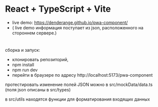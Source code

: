# React + TypeScript + Vite

- live demo: https://denderange.github.io/pwa-component/
- ( live demo информация поступает из json, расположенного на стороннем сервере.)

#
сборка и запуск:
- клонировать репозиторий,
- npm install
- npm run dev
- перейти в браузере по адресу http://localhost:5173/pwa-component

протестировать изменение полей JSON можно в src/mockData/data.ts
(поля json описаны в src/types)

в src/utils находятся функции для форматирования входящих данных
